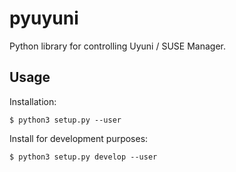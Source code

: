 # pyuyuni

Python library for controlling Uyuni / SUSE Manager.

## Usage

Installation:

```command
$ python3 setup.py --user
```

Install for development purposes:

```command
$ python3 setup.py develop --user
```
